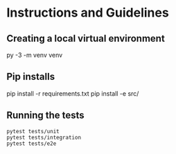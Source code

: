 # Instructions and Guidelines

## Creating a local virtual environment
py -3 -m venv venv

## Pip installs
pip install -r requirements.txt
pip install -e src/

## Running the tests
```
pytest tests/unit
pytest tests/integration
pytest tests/e2e
```